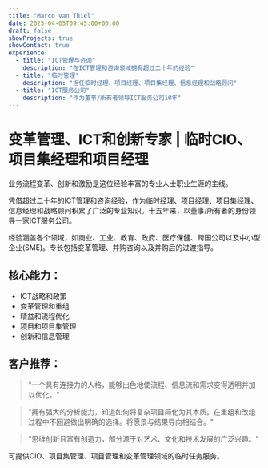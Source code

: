 ```yaml
---
title: "Marco van Thiel"
date: 2025-04-05T09:45:00+00:00
draft: false
showProjects: true
showContact: true
experience:
  - title: "ICT管理与咨询"
    description: "在ICT管理和咨询领域拥有超过二十年的经验"
  - title: "临时管理"
    description: "担任临时经理、项目经理、项目集经理、信息经理和战略顾问"
  - title: "ICT服务公司"
    description: "作为董事/所有者领导ICT服务公司10年"
---
```


# 变革管理、ICT和创新专家 | 临时CIO、项目集经理和项目经理

业务流程变革、创新和激励是这位经验丰富的专业人士职业生涯的主线。

凭借超过二十年的ICT管理和咨询经验，作为临时经理、项目经理、项目集经理、信息经理和战略顾问积累了广泛的专业知识。十五年来，以董事/所有者的身份领导一家ICT服务公司。

经验涵盖各个领域，如商业、工业、教育、政府、医疗保健、跨国公司以及中小型企业(SME)。专长包括变革管理、并购咨询以及并购后的过渡指导。

## 核心能力：

* ICT战略和政策
* 变革管理和重组
* 精益和流程优化
* 项目和项目集管理
* 创新和信息管理

## 客户推荐：

> "一个具有连接力的人格，能够出色地使流程、信息流和需求变得透明并加以优化。"

> "拥有强大的分析能力，知道如何将复杂项目简化为其本质。在重组和改组过程中不回避做出明确的选择。将愿景与结果导向相结合。"

> "思维创新且富有创造力，部分源于对艺术、文化和技术发展的广泛兴趣。"

可提供CIO、项目集管理、项目管理和变革管理领域的临时任务服务。
